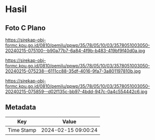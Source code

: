 # Hasil

## Foto C Plano

https://sirekap-obj-formc.kpu.go.id/0810/pemilu/ppwp/35/78/05/10/03/3578051003050-20240215-075100--b90a77b7-6a84-4f9b-b483-419bf9f40d0a.jpg

https://sirekap-obj-formc.kpu.go.id/0810/pemilu/ppwp/35/78/05/10/03/3578051003050-20240215-075238--6111cc88-35df-4016-9fa7-3a801197810b.jpg

https://sirekap-obj-formc.kpu.go.id/0810/pemilu/ppwp/35/78/05/10/03/3578051003050-20240215-075859--d02f135c-bb97-4bdd-947c-0a4c554442c6.jpg


## Metadata

| Key        | Value               |
| ---------- | ------------------- |
| Time Stamp | 2024-02-15 09:00:24 |



